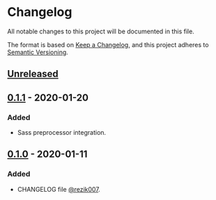 # Changelog

All notable changes to this project will be documented in this file.

The format is based on [Keep a Changelog](https://keepachangelog.com/en/1.0.0/),
and this project adheres to [Semantic Versioning](https://semver.org/spec/v2.0.0.html).

## [Unreleased]

## [0.1.1] - 2020-01-20

### Added

- Sass preprocessor integration.

## [0.1.0] - 2020-01-11

### Added

- CHANGELOG file [@rezik007](https://github.com/rezik007).

[unreleased]: https://github.com/Mrozelek/bitcoin-stock-exchange/compare/v0.1.0...HEAD
[0.1.1]: https://github.com/Mrozelek/bitcoin-stock-exchange/compare/v0.1.0...v0.1.1
[0.1.0]: https://github.com/Mrozelek/bitcoin-stock-exchange/compare/v0.1.0
